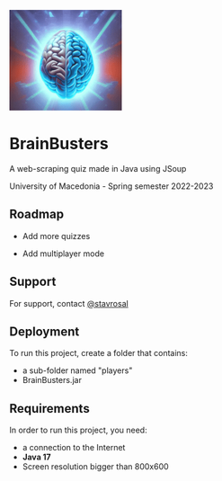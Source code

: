 ![](https://github.com/stavrosal/BrainBusters/blob/main/src/images/logo.png)

# BrainBusters 
 A web-scraping quiz made in Java using JSoup

University of Macedonia - Spring semester 2022-2023

## Roadmap

- Add more quizzes 

- Add multiplayer mode


## Support

For support, contact [@stavrosal](https://www.github.com/stavrosal)

## Deployment

To run this project, create a folder that contains:
    
- a sub-folder named "players"
- BrainBusters.jar

## Requirements

In order to run this project, you need:
- a connection to the Internet
- **Java 17**
- Screen resolution bigger than 800x600
    
